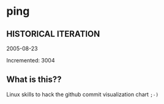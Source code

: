 # ping

## HISTORICAL ITERATION
2005-08-23

Incremented: 3004

## What is this?? 
Linux skills to hack the github commit visualization chart `;-)`
